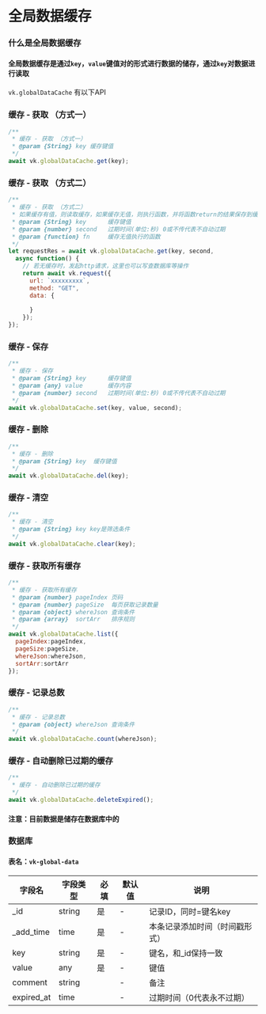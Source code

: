 # 全局数据缓存

### 什么是全局数据缓存
#### 全局数据缓存是通过`key`，`value`键值对的形式进行数据的储存，通过`key`对数据进行读取

`vk.globalDataCache` 有以下API

### 缓存 - 获取 （方式一）
```js
/**
 * 缓存 - 获取 （方式一）
 * @param {String} key 缓存键值
 */
await vk.globalDataCache.get(key);
```

### 缓存 - 获取 （方式二）
```js
/**
 * 缓存 - 获取 （方式二）
 * 如果缓存有值，则读取缓存，如果缓存无值，则执行函数，并将函数return的结果保存到缓存
 * @param {String} key      缓存键值
 * @param {number} second   过期时间(单位:秒) 0或不传代表不自动过期
 * @param {function} fn     缓存无值执行的函数
 */
let requestRes = await vk.globalDataCache.get(key, second,
  async function() {
    // 若无缓存时，发起http请求，这里也可以写查数据库等操作
    return await vk.request({
      url: `xxxxxxxxx`,
      method: "GET",
      data: {
     
      }
    });
});
```

### 缓存 - 保存
```js
/**
 * 缓存 - 保存
 * @param {String} key      缓存键值
 * @param {any} value       缓存内容
 * @param {number} second   过期时间(单位:秒) 0或不传代表不自动过期
 */
await vk.globalDataCache.set(key, value, second);
```

### 缓存 - 删除
```js
/**
 * 缓存 - 删除
 * @param {String} key  缓存键值
 */
await vk.globalDataCache.del(key);
```

### 缓存 - 清空
```js
/**
 * 缓存 - 清空
 * @param {String} key key是筛选条件
 */
await vk.globalDataCache.clear(key);
```

### 缓存 - 获取所有缓存
```js
/**
 * 缓存 - 获取所有缓存
 * @param {number} pageIndex 页码
 * @param {number} pageSize  每页获取记录数量
 * @param {object} whereJson 查询条件
 * @param {array}  sortArr   排序规则
 */
await vk.globalDataCache.list({
  pageIndex:pageIndex,
  pageSize:pageSize,
  whereJson:whereJson,
  sortArr:sortArr
});
```

### 缓存 - 记录总数
```js
/**
 * 缓存 - 记录总数
 * @param {object} whereJson 查询条件
 */
await vk.globalDataCache.count(whereJson);
```


### 缓存 - 自动删除已过期的缓存
```js
/**
 * 缓存 - 自动删除已过期的缓存
 */
await vk.globalDataCache.deleteExpired();
```


#### 注意：目前数据是储存在数据库中的
### 数据库

#### 表名：`vk-global-data`


| 字段名             | 字段类型                           | 必填    | 默认值  | 说明 |
|------------------|-------------------------------|---------|--------|-------|
| _id            | string | 是  | - | 记录ID，同时=键名key |
| _add_time      | time | 是  | - | 本条记录添加时间（时间戳形式） |
| key            | string | 是  | - | 键名，和_id保持一致 |
| value          | any | 是 | - | 键值 |
| comment        | string |   | - | 备注 |
| expired_at     | time |   | - | 过期时间（0代表永不过期） |